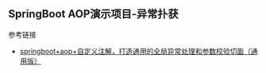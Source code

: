 ## SpringBoot AOP演示项目-异常扑获


参考链接
- [springboot+aop+自定义注解，打造通用的全局异常处理和参数校验切面（通用版）](https://www.cnblogs.com/telwanggs/p/10875498.html)